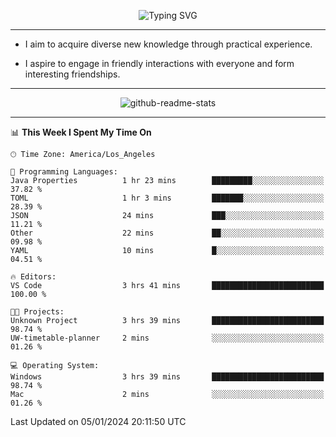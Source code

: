 <p align="center">
  <img src="https://readme-typing-svg.demolab.com?font=Fira+Code&weight=500&size=32&duration=2500&pause=1600&center=true&vCenter=true&random=false&width=1024&height=64&lines=Hi+there+%F0%9F%91%8B;I'm+delighted+you+could+make+it+here+%F0%9F%8E%89;I'm+Harry%2C+a+college+student+still+finding+my+way" alt="Typing SVG" />
</p>


---


- I aim to acquire diverse new knowledge through practical experience.

- I aspire to engage in friendly interactions with everyone and form interesting friendships.


---


<p align="center">
  <img src="https://github-readme-stats.vercel.app/api?username=Harry-Jing&show_icons=true" alt="github-readme-stats"/>
</p>


---

<!--START_SECTION:waka-->
📊 **This Week I Spent My Time On** 

```text
🕑︎ Time Zone: America/Los_Angeles

💬 Programming Languages: 
Java Properties          1 hr 23 mins        █████████░░░░░░░░░░░░░░░░   37.82 % 
TOML                     1 hr 3 mins         ███████░░░░░░░░░░░░░░░░░░   28.39 % 
JSON                     24 mins             ███░░░░░░░░░░░░░░░░░░░░░░   11.21 % 
Other                    22 mins             ██░░░░░░░░░░░░░░░░░░░░░░░   09.98 % 
YAML                     10 mins             █░░░░░░░░░░░░░░░░░░░░░░░░   04.51 % 

🔥 Editors: 
VS Code                  3 hrs 41 mins       █████████████████████████   100.00 % 

🐱‍💻 Projects: 
Unknown Project          3 hrs 39 mins       █████████████████████████   98.74 % 
UW-timetable-planner     2 mins              ░░░░░░░░░░░░░░░░░░░░░░░░░   01.26 % 

💻 Operating System: 
Windows                  3 hrs 39 mins       █████████████████████████   98.74 % 
Mac                      2 mins              ░░░░░░░░░░░░░░░░░░░░░░░░░   01.26 % 
```


 Last Updated on 05/01/2024 20:11:50 UTC
<!--END_SECTION:waka-->
